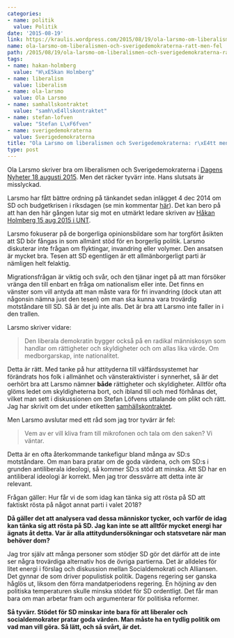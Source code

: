 ```yaml
---
categories:
- name: politik
  value: Politik
date: '2015-08-19'
link: https://kraulis.wordpress.com/2015/08/19/ola-larsmo-om-liberalismen-och-sverigedemokraterna-ratt-men-fel/
name: ola-larsmo-om-liberalismen-och-sverigedemokraterna-ratt-men-fel
path: /2015/08/19/ola-larsmo-om-liberalismen-och-sverigedemokraterna-ratt-men-fel/
tags:
- name: hakan-holmberg
  value: "H\xE5kan Holmberg"
- name: liberalism
  value: liberalism
- name: ola-larsmo
  value: Ola Larsmo
- name: samhallskontraktet
  value: "samh\xE4llskontraktet"
- name: stefan-lofven
  value: "Stefan L\xF6fven"
- name: sverigedemokraterna
  value: Sverigedemokraterna
title: "Ola Larsmo om liberalismen och Sverigedemokraterna: r\xE4tt men fel"
type: post
---
```

Ola Larsmo skriver bra om liberalismen och Sverigedemokraterna i [Dagens Nyheter 18 augusti 2015](http://www.dn.se/kultur-noje/kulturdebatt/liberalers-okenvandring-hogerut/). Men det räcker tyvärr inte. Hans slutsats är misslyckad.

Larsmo har fått bättre ordning på tänkandet sedan inlägget 4 dec 2014 om SD och budgetkrisen i riksdagen (se min kommentar [här](/posts/)). Det kan  bero på att han den här gången lutar sig mot en utmärkt ledare skriven av [Håkan Holmberg 15 aug 2015 i UNT](http://www.unt.se/asikt/ledare/till-hoger-om-liberalismen-3838547.aspx).



Larsmo fokuserar på de borgerliga opinionsbildare som har torgfört åsikten att SD bör fångas in som allmänt stöd för en borgerlig politik. Larsmo diskuterar inte frågan om flyktingar, invandring eller volymer. Den ansatsen är mycket bra. Tesen att SD egentligen är ett allmänborgerligt parti är nämligen helt felaktig.

Migrationsfrågan är viktig och svår, och den tjänar inget på att man försöker vränga den till enbart en fråga om nationalism eller inte. Det finns en vänster som vill antyda att man måste vara för fri invandring (dock utan att någonsin nämna just den tesen) om man ska kunna vara trovärdig motståndare till SD. Så är det ju inte alls. Det är bra att Larsmo inte faller in i den trallen.

Larsmo skriver vidare:

> Den liberala demokratin bygger också på en radikal människosyn som handlar om rättigheter och skyldigheter och om allas lika värde. Om medborgarskap, inte nationalitet.

Detta är rätt. Med tanke på hur attityderna till välfärdssystemet har förändrats hos folk i allmänhet och vänsteraktivister i synnerhet, så är det oerhört bra att Larsmo nämner **både** rättigheter och skyldigheter. Alltför ofta glöms ledet om skyldigheterna bort, och ibland till och med förhånas det, vilket man sett i diskussionen om Stefan Löfvens uttalande om plikt och rätt. Jag har skrivit om det under etiketten [samhällskontraktet](/posts/).

Men Larsmo avslutar med ett råd som jag tror tyvärr är fel:

> Vem av er vill kliva fram till mikrofonen och tala om den saken? Vi väntar.

Detta är en ofta återkommande tankefigur bland många av SD:s motståndare. Om man bara pratar om de goda värdena, och om SD:s i grunden antiliberala ideologi, så kommer SD:s stöd att minska. Att SD har en antiliberal ideologi är korrekt. Men jag tror dessvärre att detta inte är relevant.

Frågan gäller: Hur får vi de som idag kan tänka sig att rösta på SD att faktiskt rösta på något annat parti i valet 2018?

**Då gäller det att analysera vad dessa människor tycker, och varför de idag kan tänka sig att rösta på SD. Jag kan inte se att alltför mycket energi har ägnats åt detta. Var är alla attitydundersökningar och statsvetare när man behöver dom?**

Jag tror själv att många personer som stödjer SD gör det därför att de inte ser några trovärdiga alternativ hos de övriga partierna. Det är alldeles för litet energi i förslag och diskussion mellan Socialdemokrati och Alliansen. Det gynnar de som driver populistisk politik. Dagens regering ser ganska håglös ut, liksom den förra mandatperiodens regering. En höjning av den politiska temperaturen skulle minska stödet för SD ordentligt. Det får man bara om man arbetar fram och argumenterar för politiska reformer.

**Så tyvärr. Stödet för SD minskar inte bara för att liberaler och socialdemokrater pratar goda värden. Man måste ha en tydlig politik om vad man vill göra. Så lätt, och så svårt, är det.**

